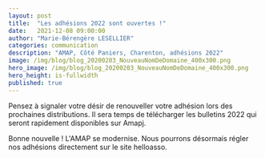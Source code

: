 ```yaml
---
layout: post
title:  "Les adhésions 2022 sont ouvertes !"
date:   2021-12-08 09:00:00
author: "Marie-Bérengère LESELLIER"
categories: communication
description: "AMAP, Côté Paniers, Charenton, adhésions 2022"
image: /img/blog/blog_20200203_NouveauNomDeDomaine_400x300.png
hero_image: /img/blog/blog_20200203_NouveauNomDeDomaine_400x300.png
hero_height: is-fullwidth
published: true
---
```


Pensez à signaler votre désir de renouveller votre adhésion lors des prochaines distributions. Il sera temps de télécharger les bulletins 2022 qui seront rapidement disponibles sur Amapj.

Bonne nouvelle ! L'AMAP se modernise. Nous pourrons désormais régler nos adhésions directement sur le site helloasso.


